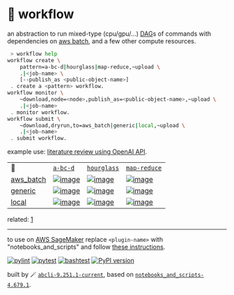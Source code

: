 # 📜 workflow

an abstraction to run mixed-type (cpu/gpu/...) [DAG](https://networkx.org/documentation/stable/reference/classes/digraph.html)s of commands with dependencies on [aws batch](https://aws.amazon.com/batch/), and a few other compute resources.

```bash
 > workflow help
workflow create \
	pattern=a-bc-d|hourglass|map-reduce,~upload \
	.|<job-name> \
	[--publish_as <public-object-name>]
 . create a <pattern> workflow.
workflow monitor \
	~download,node=<node>,publish_as=<public-object-name>,~upload \
	.|<job-name>
 . monitor workflow.
workflow submit \
	~download,dryrun,to=aws_batch|generic|local,~upload \
	.|<job-name>
 . submit workflow.
```

example use: [literature review using OpenAI API](https://github.com/kamangir/openai-commands/tree/main/openai_commands/literature_review).

|   |   |   |   |
| --- | --- | --- | --- |
| 📜 | [`a-bc-d`](./patterns/a-bc-d.dot) | [`hourglass`](./patterns/hourglass.dot) | [`map-reduce`](./patterns/map-reduce.dot) |
| [aws_batch](./runners/aws_batch.py) | [![image](https://kamangir-public.s3.ca-central-1.amazonaws.com/aws_batch-a-bc-d/workflow.gif?raw=true&random=vpGFAP6gfFcEqO0Q)](https://kamangir-public.s3.ca-central-1.amazonaws.com/aws_batch-a-bc-d/workflow.gif?raw=true&random=vpGFAP6gfFcEqO0Q) | [![image](https://kamangir-public.s3.ca-central-1.amazonaws.com/aws_batch-hourglass/workflow.gif?raw=true&random=I68hGhkFdXDXyI8g)](https://kamangir-public.s3.ca-central-1.amazonaws.com/aws_batch-hourglass/workflow.gif?raw=true&random=I68hGhkFdXDXyI8g) | [![image](https://kamangir-public.s3.ca-central-1.amazonaws.com/aws_batch-map-reduce/workflow.gif?raw=true&random=pPhN4l4XLrc4d4Lm)](https://kamangir-public.s3.ca-central-1.amazonaws.com/aws_batch-map-reduce/workflow.gif?raw=true&random=pPhN4l4XLrc4d4Lm) |
| [generic](./runners/generic.py) | [![image](https://kamangir-public.s3.ca-central-1.amazonaws.com/generic-a-bc-d/workflow.gif?raw=true&random=l6tabLbi2w45REWq)](https://kamangir-public.s3.ca-central-1.amazonaws.com/generic-a-bc-d/workflow.gif?raw=true&random=l6tabLbi2w45REWq) | [![image](https://kamangir-public.s3.ca-central-1.amazonaws.com/generic-hourglass/workflow.gif?raw=true&random=o9eSfUIpxL0Y8y78)](https://kamangir-public.s3.ca-central-1.amazonaws.com/generic-hourglass/workflow.gif?raw=true&random=o9eSfUIpxL0Y8y78) | [![image](https://kamangir-public.s3.ca-central-1.amazonaws.com/generic-map-reduce/workflow.gif?raw=true&random=GRnmqVeN7PqEZHeA)](https://kamangir-public.s3.ca-central-1.amazonaws.com/generic-map-reduce/workflow.gif?raw=true&random=GRnmqVeN7PqEZHeA) |
| [local](./runners/local.py) | [![image](https://kamangir-public.s3.ca-central-1.amazonaws.com/local-a-bc-d/workflow.gif?raw=true&random=os7HfgF6YP8kPAOK)](https://kamangir-public.s3.ca-central-1.amazonaws.com/local-a-bc-d/workflow.gif?raw=true&random=os7HfgF6YP8kPAOK) | [![image](https://kamangir-public.s3.ca-central-1.amazonaws.com/local-hourglass/workflow.gif?raw=true&random=nvCFpPPzl4keUYWv)](https://kamangir-public.s3.ca-central-1.amazonaws.com/local-hourglass/workflow.gif?raw=true&random=nvCFpPPzl4keUYWv) | [![image](https://kamangir-public.s3.ca-central-1.amazonaws.com/local-map-reduce/workflow.gif?raw=true&random=ZVsrUJtvtVq93QfJ)](https://kamangir-public.s3.ca-central-1.amazonaws.com/local-map-reduce/workflow.gif?raw=true&random=ZVsrUJtvtVq93QfJ) |

related: [1](https://arash-kamangir.medium.com/%EF%B8%8F-openai-experiments-54-e49117dc69ef)

---

to use on [AWS SageMaker](https://aws.amazon.com/sagemaker/) replace `<plugin-name>` with "notebooks_and_scripts" and follow [these instructions](https://github.com/kamangir/notebooks-and-scripts/blob/main/SageMaker.md).

[![pylint](https://github.com/kamangir/notebooks-and-scripts/actions/workflows/pylint.yml/badge.svg)](https://github.com/kamangir/notebooks-and-scripts/actions/workflows/pylint.yml) [![pytest](https://github.com/kamangir/notebooks-and-scripts/actions/workflows/pytest.yml/badge.svg)](https://github.com/kamangir/notebooks-and-scripts/actions/workflows/pytest.yml) [![bashtest](https://github.com/kamangir/notebooks-and-scripts/actions/workflows/bashtest.yml/badge.svg)](https://github.com/kamangir/notebooks-and-scripts/actions/workflows/bashtest.yml) [![PyPI version](https://img.shields.io/pypi/v/notebooks-and-scripts.svg)](https://pypi.org/project/notebooks-and-scripts/)

built by 🪄 [`abcli-9.251.1-current`](https://github.com/kamangir/awesome-bash-cli), based on [`notebooks_and_scripts-4.679.1`](https://github.com/kamangir/notebooks-and-scripts).
